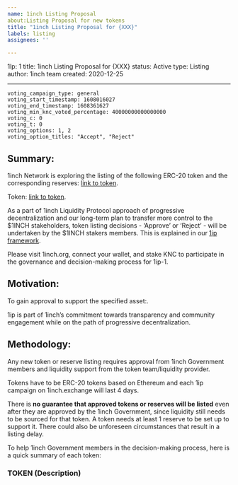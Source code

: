 ```yaml
---
name: 1inch Listing Proposal
about:Listing Proposal for new tokens
title: "1inch Listing Proposal for {XXX}"
labels: listing
assignees: ''

---
```


1lp: 1
title: 1inch Listing Proposal for {XXX}
status: Active
type: Listing
author: 1inch team
created: 2020-12-25

---

```
voting_campaign_type: general
voting_start_timestamp: 1608016027
voting_end_timestamp: 1608361627
voting_min_knc_voted_percentage: 40000000000000000
voting_c: 0
voting_t: 0
voting_options: 1, 2
voting_option_titles: "Accept", "Reject"
```

## Summary:

1inch Network is exploring the listing of the following ERC-20 token and the corresponding reserves: [link to token]().

Token: [link to token]().

As a part of 1inch Liquidity Protocol approach of progressive decentralization and our long-term plan to transfer more control to the $1INCH stakeholders, token listing decisions - ‘Approve’ or ‘Reject’ - will be undertaken by the $1INCH stakers members. This is explained in our [1ip framework](https://github.com/1inchNetwork/1IPs/blob/master/1IPs/1IP-5.md/).

Please visit 1inch.org, connect your wallet, and stake KNC to participate in the governance and decision-making process for 1ip-1.


## Motivation:

To gain approval to support the specified asset:.

1ip is part of 1inch’s commitment towards transparency and community engagement while on the path of progressive decentralization.

## Methodology:

Any new token or reserve listing requires approval from 1inch Government members and liquidity support from the token team/liquidity provider.

Tokens have to be ERC-20 tokens based on Ethereum and each 1ip campaign on 1inch.exchange will last 4 days.

There is **no guarantee that approved tokens or reserves will be listed** even after they are approved by the 1inch Government, since liquidity still needs to be sourced for that token. A token needs at least 1 reserve to be set up to support it. There could also be unforeseen circumstances that result in a listing delay.

To help 1inch Government members in the decision-making process, here is a quick summary of each token:

### TOKEN (Description)
